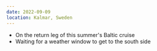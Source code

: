 ```yaml
---
date: 2022-09-09
location: Kalmar, Sweden
---
```

* On the return leg of this summer's Baltic cruise
* Waiting for a weather window to get to the south side
